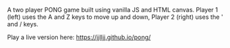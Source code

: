 A two player PONG game built using vanilla JS and HTML canvas. Player 1 (left) uses the A and Z keys to move up and down, Player 2 (right) uses the ' and / keys.

Play a live version here:
https://jjlljj.github.io/pong/